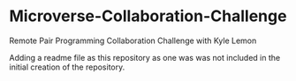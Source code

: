 # Microverse-Collaboration-Challenge
Remote Pair Programming Collaboration Challenge with Kyle Lemon

Adding a readme file as this repository as one was was not included in the initial creation of the repository.
